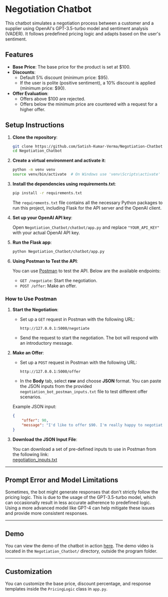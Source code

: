 
# Negotiation Chatbot

This chatbot simulates a negotiation process between a customer and a supplier using OpenAI's GPT-3.5-turbo model and sentiment analysis (VADER). It follows predefined pricing logic and adapts based on the user's sentiment.

## Features

- **Base Price**: The base price for the product is set at $100.
- **Discounts**: 
  - Default 5% discount (minimum price: $95).
  - If the user is polite (positive sentiment), a 10% discount is applied (minimum price: $90).
- **Offer Evaluation**: 
  - Offers above $100 are rejected.
  - Offers below the minimum price are countered with a request for a higher offer.

## Setup Instructions

1. **Clone the repository**:

    ```bash
    git clone https://github.com/Satish-Kumar-Verma/Negotiation-Chatbot.git
    cd Negotiation_Chatbot
    ```

2. **Create a virtual environment and activate it**:

    ```bash
    python -m venv venv
    source venv/bin/activate  # On Windows use 'venv\Scripts\activate'
    ```

3. **Install the dependencies using requirements.txt**:

    ```bash
    pip install -r requirements.txt
    ```

   The `requirements.txt` file contains all the necessary Python packages to run this project, including Flask for the API server and the OpenAI client.

4. **Set up your OpenAI API key**:

    Open `Negotiation_Chatbot/chatbot/app.py` and replace `"YOUR_API_KEY"` with your actual OpenAI API key.

5. **Run the Flask app**:

    ```bash
    python Negotiation_Chatbot/chatbot/app.py
    ```

6. **Using Postman to Test the API**:

   You can use [Postman](https://www.postman.com/downloads/) to test the API. Below are the available endpoints:

   - `GET /negotiate`: Start the negotiation.
   - `POST /offer`: Make an offer.

### How to Use Postman

1. **Start the Negotiation**:
   - Set up a `GET` request in Postman with the following URL:
     ```
     http://127.0.0.1:5000/negotiate
     ```
   - Send the request to start the negotiation. The bot will respond with an introductory message.

2. **Make an Offer**:
   - Set up a `POST` request in Postman with the following URL:
     ```
     http://127.0.0.1:5000/offer
     ```
   - In the **Body** tab, select **raw** and choose **JSON** format. You can paste the JSON inputs from the provided `negotiation_bot_postman_inputs.txt` file to test different offer scenarios.
   
   Example JSON input:
   ```json
   {
       "offer": 90,
       "message": "I'd like to offer $90. I'm really happy to negotiate."
   }
   ```

3. **Download the JSON Input File**:

   You can download a set of pre-defined inputs to use in Postman from the following link:  
   [negotiation_inputs.txt](https://github.com/Satish-Kumar-Verma/Negotiation-Chatbot/blob/main/chatbot/negotiation_inputs.txt)

---

## Prompt Error and Model Limitations

Sometimes, the bot might generate responses that don't strictly follow the pricing logic. This is due to the usage of the GPT-3.5-turbo model, which can occasionally result in less accurate adherence to predefined logic. Using a more advanced model like GPT-4 can help mitigate these issues and provide more consistent responses.

---

## Demo

You can view the demo of the chatbot in action [here](https://github.com/Satish-Kumar-Verma/Negotiation-Chatbot/blob/main/Demo.mp4). The demo video is located in the `Negotiation_Chatbot/` directory, outside the program folder.

---

## Customization

You can customize the base price, discount percentage, and response templates inside the `PricingLogic` class in `app.py`.
